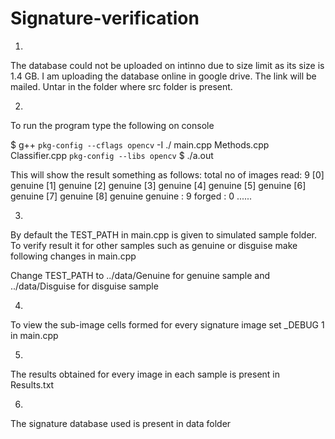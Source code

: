 # Signature-verification
1.
The database could not be uploaded on intinno due to size limit as its size is 
1.4 GB. I am uploading the database online in google drive. The link will be
mailed. Untar in the folder where src folder is present.

2.
To run the program type the following on console

$ g++ `pkg-config --cflags opencv` -I ./ main.cpp Methods.cpp Classifier.cpp `pkg-config --libs opencv`
$ ./a.out

This will show the result something as follows:
total no of images read: 9
[0] genuine
[1] genuine
[2] genuine
[3] genuine
[4] genuine
[5] genuine
[6] genuine
[7] genuine
[8] genuine
genuine : 9
forged : 0
......

3.
By default the TEST_PATH in main.cpp is given to simulated sample folder. 
To verify result it for other samples such as genuine or disguise make following
changes in main.cpp

Change TEST_PATH to ../data/Genuine for genuine sample and
				    ../data/Disguise for disguise sample

4. 
To view the sub-image cells formed for every signature image set _DEBUG 1 in
main.cpp 

5.
The results obtained for every image in each sample is present in Results.txt

6. 
The signature database used is present in data folder
